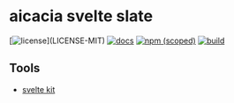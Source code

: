 # aicacia svelte slate

[![license](https://img.shields.io/badge/license-MIT%2FApache--2.0-blue")](LICENSE-MIT)
[![docs](https://img.shields.io/badge/docs-typescript-blue.svg)](https://aicacia.github.io/svelte-slate/)
[![npm (scoped)](https://img.shields.io/npm/v/@aicacia/svelte-slate)](https://www.npmjs.com/package/@aicacia/svelte-slate)
[![build](https://github.com/aicacia/svelte-slate/workflows/Test/badge.svg)](https://github.com/aicacia/svelte-slate/actions/workflows/web.yml)

## Tools

- [svelte kit](https://kit.svelte.dev/docs)
